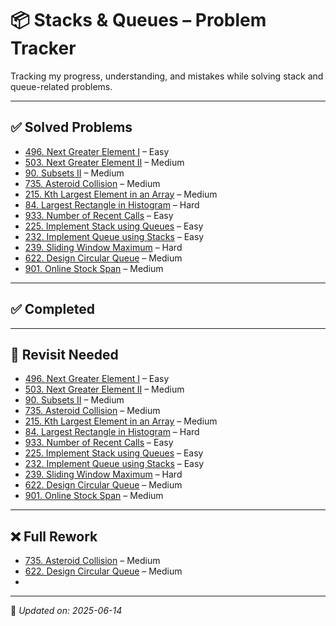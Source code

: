 # 📦 Stacks & Queues – Problem Tracker

Tracking my progress, understanding, and mistakes while solving stack and queue-related problems.

---

## ✅ Solved Problems

- [496. Next Greater Element I](https://leetcode.com/problems/next-greater-element-i/) – Easy  
- [503. Next Greater Element II](https://leetcode.com/problems/next-greater-element-ii/) – Medium  
- [90. Subsets II](https://leetcode.com/problems/subsets-ii/) – Medium  
- [735. Asteroid Collision](https://leetcode.com/problems/asteroid-collision/) – Medium  
- [215. Kth Largest Element in an Array](https://leetcode.com/problems/kth-largest-element-in-an-array/) – Medium  
- [84. Largest Rectangle in Histogram](https://leetcode.com/problems/largest-rectangle-in-histogram/) – Hard  
- [933. Number of Recent Calls](https://leetcode.com/problems/number-of-recent-calls/) – Easy  
- [225. Implement Stack using Queues](https://leetcode.com/problems/implement-stack-using-queues/) – Easy  
- [232. Implement Queue using Stacks](https://leetcode.com/problems/implement-queue-using-stacks/) – Easy  
- [239. Sliding Window Maximum](https://leetcode.com/problems/sliding-window-maximum/) – Hard  
- [622. Design Circular Queue](https://leetcode.com/problems/design-circular-queue/) – Medium  
- [901. Online Stock Span](https://leetcode.com/problems/online-stock-span/) – Medium  

---

## ✅ Completed
<!-- Fill in as you gain full confidence in problems -->

---

## 🔁 Revisit Needed
<!-- Add here if you're unsure or made minor mistakes -->
- [496. Next Greater Element I](https://leetcode.com/problems/next-greater-element-i/) – Easy  
- [503. Next Greater Element II](https://leetcode.com/problems/next-greater-element-ii/) – Medium  
- [90. Subsets II](https://leetcode.com/problems/subsets-ii/) – Medium  
- [735. Asteroid Collision](https://leetcode.com/problems/asteroid-collision/) – Medium  
- [215. Kth Largest Element in an Array](https://leetcode.com/problems/kth-largest-element-in-an-array/) – Medium  
- [84. Largest Rectangle in Histogram](https://leetcode.com/problems/largest-rectangle-in-histogram/) – Hard  
- [933. Number of Recent Calls](https://leetcode.com/problems/number-of-recent-calls/) – Easy  
- [225. Implement Stack using Queues](https://leetcode.com/problems/implement-stack-using-queues/) – Easy  
- [232. Implement Queue using Stacks](https://leetcode.com/problems/implement-queue-using-stacks/) – Easy  
- [239. Sliding Window Maximum](https://leetcode.com/problems/sliding-window-maximum/) – Hard  
- [622. Design Circular Queue](https://leetcode.com/problems/design-circular-queue/) – Medium  
- [901. Online Stock Span](https://leetcode.com/problems/online-stock-span/) – Medium 

---

## ❌ Full Rework
<!-- Add here if you totally forgot or couldn't solve -->
- [735. Asteroid Collision](https://leetcode.com/problems/asteroid-collision/) – Medium 
- [622. Design Circular Queue](https://leetcode.com/problems/design-circular-queue/) – Medium
- 
---

📝 *Updated on: 2025-06-14*
